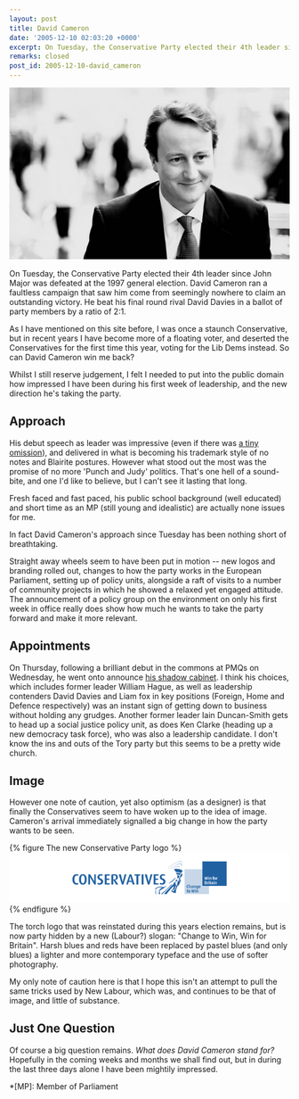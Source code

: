 ```yaml
---
layout: post
title: David Cameron
date: '2005-12-10 02:03:20 +0000'
excerpt: On Tuesday, the Conservative Party elected their 4th leader since John Major was defeated at the 1997 general election.
remarks: closed
post_id: 2005-12-10-david_cameron
---
```

![David Cameron](/assets/images/2005/12/david_cameron.jpg)

On Tuesday, the Conservative Party elected their 4th leader since John Major was defeated at the 1997 general election. David Cameron ran a faultless campaign that saw him come from seemingly nowhere to claim an outstanding victory. He beat his final round rival David Davies in a ballot of party members by a ratio of 2:1.

As I have mentioned on this site before, I was once a staunch Conservative, but in recent years I have become more of a floating voter, and deserted the Conservatives for the first time this year, voting for the Lib Dems instead. So can David Cameron win me back?

Whilst I still reserve judgement, I felt I needed to put into the public domain how impressed I have been during his first week of leadership, and the new direction he's taking the party.

## Approach
His debut speech as leader was impressive (even if there was [a tiny omission][1]), and delivered in what is becoming his trademark style of no notes and Blairite postures. However what stood out the most was the promise of no more 'Punch and Judy' politics. That's one hell of a sound-bite, and one I'd like to believe, but I can't see it lasting that long.

Fresh faced and fast paced, his public school background (well educated) and short time as an MP (still young and idealistic) are actually none issues for me.

In fact David Cameron's approach since Tuesday has been nothing short of breathtaking.

Straight away wheels seem to have been put in motion -- new logos and branding rolled out, changes to how the party works in the European Parliament, setting up of policy units, alongside a raft of visits to a number of community projects in which he showed a relaxed yet engaged attitude. The announcement of a policy group on the environment on only his first week in office really does show how much he wants to take the party forward and make it more relevant.

## Appointments
On Thursday, following a brilliant debut in the commons at PMQs on Wednesday, he went onto announce [his shadow cabinet][2]. I think his choices, which includes former leader William Hague, as well as leadership contenders David Davies and Liam fox in key positions (Foreign, Home and Defence respectively) was an instant sign of getting down to business without holding any grudges. Another former leader Iain Duncan-Smith gets to head up a social justice policy unit, as does Ken Clarke (heading up a new democracy task force), who was also a leadership candidate. I don't know the ins and outs of the Tory party but this seems to be a pretty wide church.

## Image
However one note of caution, yet also optimism (as a designer) is that finally the Conservatives seem to have woken up to the idea of image. Cameron's arrival immediately signalled a big change in how the party wants to be seen.

{% figure The new Conservative Party logo %}
![](/assets/images/2005/12/newtorylogo.png)
{% endfigure %}

The torch logo that was reinstated during this years election remains, but is now party hidden by a new (Labour?) slogan: "Change to Win, Win for Britain". Harsh blues and reds have been replaced by pastel blues (and only blues) a lighter and more contemporary typeface and the use of softer photography.

My only note of caution here is that I hope this isn't an attempt to pull the same tricks used by New Labour, which was, and continues to be that of image, and little of substance.

## Just One Question
Of course a big question remains. *What does David Cameron stand for?* Hopefully in the coming weeks and months we shall find out, but in during the last three days alone I have been mightily impressed.

[1]: http://blogs.bbc.co.uk/nickrobinson/2005/12/dcs_missing_cha.html
[2]: http://news.bbc.co.uk/1/hi/uk_politics/4509458.stm

*[MP]: Member of Parliament